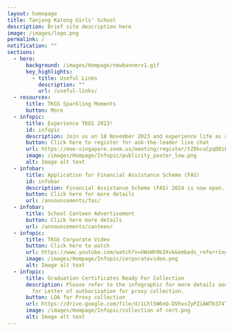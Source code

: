 ```yaml
---
layout: homepage
title: Tanjong Katong Girls' School
description: Brief site description here
image: /images/logo.png
permalink: /
notification: ""
sections:
  - hero:
      background: /images/Hompage/newbannerv1.gif
      key_highlights:
        - title: Useful Links
          description: ""
          url: /useful-links/
  - resources:
      title: TKGS Sparkling Moments
      button: More
  - infopic:
      title: Experience TKGS 2023!
      id: infopic
      description: Join us on 18 November 2023 and experience life as a TKGian!
      button: Click here to register for ask-the-leader live chat
      url: https://moe-singapore.zoom.us/meeting/register/tZ0kcuCpqD0iEtUlFRnzU4e5fp8NpueGZR4Z
      image: /images/Hompage/Infopic/publicity_poster_low.png
      alt: Image alt text
  - infobar:
      title: Application for Financial Assistance Scheme (FAS)
      id: infobar
      description: Financial Assistance Scheme (FAS) 2024 is now open.
      button: Click here for more details
      url: /announcements/fas/
  - infobar:
      title: School Canteen Advertisement
      button: Click here more details
      url: /announcements/canteen/
  - infopic:
      title: TKGS Corporate Video
      button: Click here to watch
      url: https://www.youtube.com/watch?v=UWsWh9b3Xvk&embeds_referring_euri=https%3A%2F%2Fwww.youtube.com%2Fwatch%3Fv%3DUWsWh9b3Xvk%26t%3D14s&feature=emb_imp_woyt
      image: /images/Hompage/Infopic/corporatevideo.png
      alt: Image alt text
  - infopic:
      title: Graduation Certificates Ready For Collection
      description: Please refer to the infographic for more details and the link below
        for Letter of authorization for proxy collection.
      button: LOA for Proxy collection
      url: https://drive.google.com/file/d/1Lhl5W6nQ-DVhvxZyPZiAW7b374T8fr7-/view?usp=sharing
      image: /images/Hompage/Infopic/collection of cert.png
      alt: Image alt text
---
```

